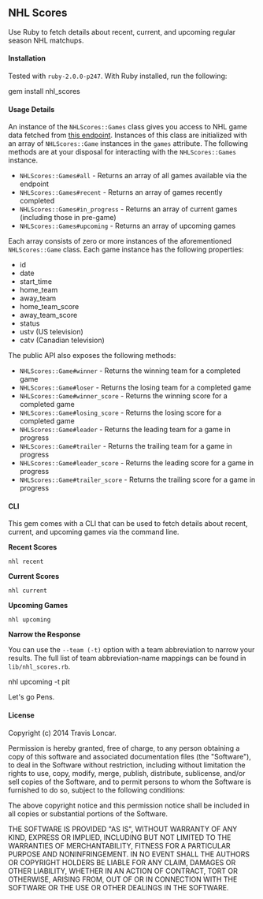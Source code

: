 NHL Scores
----------

Use Ruby to fetch details about recent, current, and upcoming regular season NHL matchups.

#### Installation

Tested with `ruby-2.0.0-p247`. With Ruby installed, run the following:

  gem install nhl_scores

#### Usage Details

An instance of the `NHLScores::Games` class gives you access to NHL game
data fetched from [this
endpoint](http://live.nhle.com/GameData/RegularSeasonScoreboardv3.jsonp).
Instances of this class are initialized with an array of
`NHLScores::Game` instances in the `games` attribute. The
following methods are at your disposal for interacting with
the `NHLScores::Games` instance.

- `NHLScores::Games#all` - Returns an array of all games available via the endpoint
- `NHLScores::Games#recent` - Returns an array of games recently completed
- `NHLScores::Games#in_progress` - Returns an array of current games (including
  those in pre-game)
- `NHLScores::Games#upcoming` - Returns an array of upcoming games

Each array consists of zero or more instances of the aforementioned
`NHLScores::Game` class. Each game instance has the following properties:

- id
- date
- start_time
- home_team
- away_team
- home_team_score
- away_team_score
- status
- ustv (US television)
- catv (Canadian television)

The public API also exposes the following methods:

- `NHLScores::Game#winner` - Returns the winning team for a completed game
- `NHLScores::Game#loser` - Returns the losing team for a completed game
- `NHLScores::Game#winner_score` - Returns the winning score for a completed game
- `NHLScores::Game#losing_score` - Returns the losing score for a completed game
- `NHLScores::Game#leader` - Returns the leading team for a game in progress
- `NHLScores::Game#trailer` - Returns the trailing team for a game in progress
- `NHLScores::Game#leader_score` - Returns the leading score for a game in progress
- `NHLScores::Game#trailer_score` - Returns the trailing score for a game in progress

#### CLI

This gem comes with a CLI that can be used to fetch details about recent,
current, and upcoming games via the command line.

**Recent Scores**

    nhl recent

**Current Scores**

    nhl current

**Upcoming Games**

    nhl upcoming

**Narrow the Response**

You can use the `--team (-t)` option with a team abbreviation to
narrow your results. The full list of team abbreviation-name mappings
can be found in `lib/nhl_scores.rb`.

  nhl upcoming -t pit

Let's go Pens.

#### License

Copyright (c) 2014 Travis Loncar.

Permission is hereby granted, free of charge, to any person obtaining a copy of
this software and associated documentation files (the "Software"), to deal in
the Software without restriction, including without limitation the rights to
use, copy, modify, merge, publish, distribute, sublicense, and/or sell copies
of the Software, and to permit persons to whom the Software is furnished to do
so, subject to the following conditions:

The above copyright notice and this permission notice shall be included in all
copies or substantial portions of the Software.

THE SOFTWARE IS PROVIDED "AS IS", WITHOUT WARRANTY OF ANY KIND, EXPRESS OR
IMPLIED, INCLUDING BUT NOT LIMITED TO THE WARRANTIES OF MERCHANTABILITY,
FITNESS FOR A PARTICULAR PURPOSE AND NONINFRINGEMENT. IN NO EVENT SHALL THE
AUTHORS OR COPYRIGHT HOLDERS BE LIABLE FOR ANY CLAIM, DAMAGES OR OTHER
LIABILITY, WHETHER IN AN ACTION OF CONTRACT, TORT OR OTHERWISE, ARISING FROM,
OUT OF OR IN CONNECTION WITH THE SOFTWARE OR THE USE OR OTHER DEALINGS IN THE
SOFTWARE.
